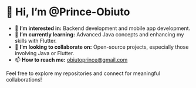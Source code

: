 # 👋 Hi, I’m @Prince-Obiuto 

- 👀 **I’m interested in:** Backend development and mobile app development.  
- 🌱 **I’m currently learning:** Advanced Java concepts and enhancing my skills with Flutter.  
- 💞️ **I’m looking to collaborate on:** Open-source projects, especially those involving Java or Flutter.  
- 📫 **How to reach me:** [obiutoprince@gmail.com](mailto:obiutoprince@gmail.com)  

Feel free to explore my repositories and connect for meaningful collaborations!  

<!---
Prince-Obiuto/Prince-Obiuto is a ✨ special ✨ repository because its `README.md` (this file) appears on your GitHub profile.
You can click the Preview link to take a look at your changes.
--->

